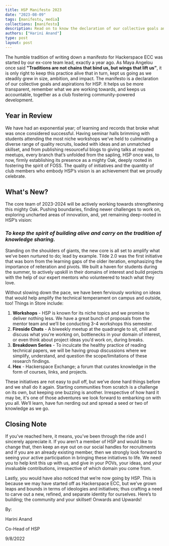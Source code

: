 ```yaml
---
title: HSP Manifesto 2023
date: "2023-08-09"
tags: [manifesto, media]
collections: [manifesto]
description: Read on to know the declaration of our collective goals and aspirations for HSP in the year 2023.
authors: ["Harini Anand"]
type: post
layout: post
---
```


The humble tradition of writing down a manifesto for Hackerspace ECC was started by our ex-core team lead, exactly a year ago. As Maya Angelou once said **"Traditions are not chains that bind us, but wings that lift us”**, it is only right to keep this practice alive that in turn, kept us going as we steadily grew in size, ambition, and impact. The manifesto is a declaration of our collective goals and aspirations for HSP. It helps us be more transparent, remember what we are working towards, and keeps us accountable, together as a club fostering community-powered development.

## Year in Review

We have had an exponential year; of learning and records that broke what was once considered successful. Having seminar halls brimming with students attending the most niche workshops we’ve held to culminating a diverse range of quality recruits, loaded with ideas and an unmatched skillset, and from publishing resourceful blogs to giving talks at reputed meetups, every branch that’s unfolded from the sapling, HSP once was, to now, firmly establishing its presence as a mighty Oak, deeply rooted in fostering the spirit of FOSS. The quality of initiatives and the quantity of club members who embody HSP’s vision is an achievement that we proudly celebrate.

## What's New?

The core team of 2023-2024 will be actively working towards strengthening this mighty Oak. Pushing boundaries, finding newer challenges to work on, exploring uncharted areas of innovation, and, yet remaining deep-rooted in HSP’s vision:

### _To keep the spirit of building alive and carry on the tradition of knowledge sharing._

Standing on the shoulders of giants, the new core is all set to amplify what we’ve been nurtured to do; lead by example. Tilde 2.0 was the first initiative that was born from the learning gaps of the older iteration, emphasizing the importance of reiteration and pivots. We built a haven for students during the summer, to actively upskill in their domains of interest and build projects with the help of our expert mentors who volunteered to teach what they love.

Without slowing down the pace, we have been ferviously working on ideas that would help amplify the technical temperament on campus and outside, too!
Things in Store include:

1. **Workshops** - HSP is known for its niche topics and we promise to deliver nothing less. We have a great bunch of proposals from the mentor team and we’ll be conducting 3-4 workshops this semester.
2. **Fireside Chats** - A biweekly meetup at the quadrangle to sit, chill and discuss what you're working on, bottlenecks in your domain of interest, or even think about project ideas you’d work on, during breaks.
3. **Breakdown Series** - To inculcate the healthy practice of reading technical papers, we will be having group discussions where we simplify, understand, and question the scope/limitations of these research findings.
4. **Hex** - Hackerspace Exchange; a forum that curates knowledge in the form of courses, links, and projects.

These initiatives are not easy to pull off, but we’ve done hard things before and we shall do it again. Starting communities from scratch is a challenge on its own, but keeping one buzzing is another. Irrespective of how hard it may be, it's one of those adventures we look forward to embarking on with you all. We’ll learn, have fun nerding out and spread a seed or two of knowledge as we go.

## Closing Note

If you’ve reached here, it means, you’ve been through the ride and I sincerely appreciate it. If you aren’t a member of HSP and would like to change that, then keep an eye out on our social handles for recruitments and if you are an already existing member, then we strongly look forward to seeing your active participation in bringing these initiatives to life. We need you to help knit this up with us, and give in your POVs, your ideas, and your invaluable contributions, irrespective of which domain you come from.

Lastly, you would have also noticed that we’re now going by HSP. This is because we may have started off as Hackerspace ECC, but we’ve grown leaps and bounds in terms of ideologies and initiatives; thus crafting a need to carve out a new, refined, and separate identity for ourselves. Here’s to building; the community and your skillset! Onwards and Upwards!

By:

Harini Anand

Co-Head of HSP

9/8/2022
